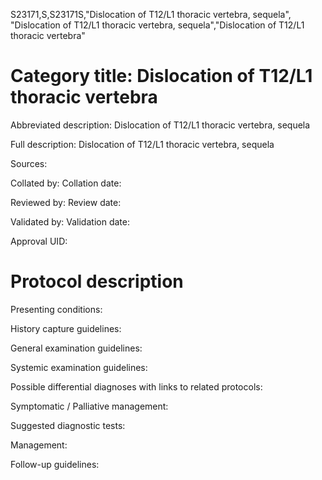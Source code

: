 S23171,S,S23171S,"Dislocation of T12/L1 thoracic vertebra, sequela", "Dislocation of T12/L1 thoracic vertebra, sequela","Dislocation of T12/L1 thoracic vertebra"
# Category title: Dislocation of T12/L1 thoracic vertebra

Abbreviated description: Dislocation of T12/L1 thoracic vertebra, sequela

Full description: Dislocation of T12/L1 thoracic vertebra, sequela

Sources:

Collated by:
Collation date:

Reviewed by:
Review date:

Validated by:
Validation date:

Approval UID:

# Protocol description

Presenting conditions:

History capture guidelines:

General examination guidelines:

Systemic examination guidelines:

Possible differential diagnoses with links to related protocols:

Symptomatic / Palliative management:

Suggested diagnostic tests:

Management:

Follow-up guidelines:
